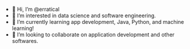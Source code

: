 - 👋 Hi, I’m @erratical
- 👀 I’m interested in data science and software engineering.
- 🌱 I’m currently learning app development, Java, Python, and machine learning!
- 💞️ I’m looking to collaborate on application development and other softwares.


<!---
erratical/erratical is a ✨ special ✨ repository because its `README.md` (this file) appears on your GitHub profile.
You can click the Preview link to take a look at your changes.
--->

